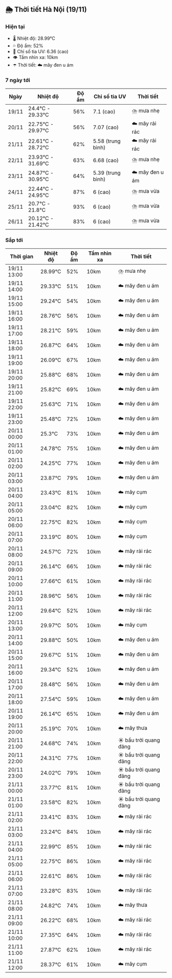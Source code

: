 ## 🌦️ Thời tiết Hà Nội (19/11)

### Hiện tại

- 🌡️ Nhiệt độ: 28.99℃
- 💦 Độ ẩm: 52%
- 🌟 Chỉ số tia UV: 6.36 (cao)
- 👁️ Tầm nhìn xa: 10km
- ☂️ Thời tiết: ☁️ mây đen u ám

### 7 ngày tới

| Ngày | Nhiệt độ | Độ ẩm | Chỉ số tia UV | Thời tiết |
| --- | --- | --- | --- | --- |
| 19/11 | 24.4℃ - 29.33℃ | 56% | 7.1 (cao) | ⛈️ mưa nhẹ |
| 20/11 | 22.75℃ - 29.97℃ | 56% | 7.07 (cao) | ☁️ mây rải rác |
| 21/11 | 22.61℃ - 28.72℃ | 62% | 5.58 (trung bình) | ☁️ mây rải rác |
| 22/11 | 23.93℃ - 31.69℃ | 63% | 6.68 (cao) | ⛈️ mưa nhẹ |
| 23/11 | 24.87℃ - 30.95℃ | 64% | 5.39 (trung bình) | ☁️ mây đen u ám |
| 24/11 | 22.44℃ - 24.95℃ | 87% | 6 (cao) | ⛈️ mưa vừa |
| 25/11 | 20.7℃ - 21.8℃ | 93% | 6 (cao) | ⛈️ mưa vừa |
| 26/11 | 20.12℃ - 21.42℃ | 83% | 6 (cao) | ⛈️ mưa vừa |

### Sắp tới

| Thời gian | Nhiệt độ | Độ ẩm | Tầm nhìn xa | Thời tiết |
| --- | --- | --- | --- | --- |
| 19/11 13:00 | 28.99℃ | 52% | 10km | ⛈️ mưa nhẹ |
| 19/11 14:00 | 29.33℃ | 51% | 10km | ☁️ mây đen u ám |
| 19/11 15:00 | 29.24℃ | 54% | 10km | ☁️ mây đen u ám |
| 19/11 16:00 | 28.76℃ | 56% | 10km | ☁️ mây đen u ám |
| 19/11 17:00 | 28.21℃ | 59% | 10km | ☁️ mây đen u ám |
| 19/11 18:00 | 26.87℃ | 64% | 10km | ☁️ mây đen u ám |
| 19/11 19:00 | 26.09℃ | 67% | 10km | ☁️ mây đen u ám |
| 19/11 20:00 | 25.88℃ | 68% | 10km | ☁️ mây đen u ám |
| 19/11 21:00 | 25.82℃ | 69% | 10km | ☁️ mây đen u ám |
| 19/11 22:00 | 25.63℃ | 71% | 10km | ☁️ mây đen u ám |
| 19/11 23:00 | 25.48℃ | 72% | 10km | ☁️ mây đen u ám |
| 20/11 00:00 | 25.3℃ | 73% | 10km | ☁️ mây đen u ám |
| 20/11 01:00 | 24.78℃ | 75% | 10km | ☁️ mây đen u ám |
| 20/11 02:00 | 24.25℃ | 77% | 10km | ☁️ mây đen u ám |
| 20/11 03:00 | 23.87℃ | 79% | 10km | ☁️ mây đen u ám |
| 20/11 04:00 | 23.43℃ | 81% | 10km | ☁️ mây cụm |
| 20/11 05:00 | 23.04℃ | 82% | 10km | ☁️ mây cụm |
| 20/11 06:00 | 22.75℃ | 82% | 10km | ☁️ mây cụm |
| 20/11 07:00 | 23.19℃ | 80% | 10km | ☁️ mây cụm |
| 20/11 08:00 | 24.57℃ | 72% | 10km | ☁️ mây rải rác |
| 20/11 09:00 | 26.14℃ | 66% | 10km | ☁️ mây rải rác |
| 20/11 10:00 | 27.66℃ | 61% | 10km | ☁️ mây rải rác |
| 20/11 11:00 | 28.96℃ | 56% | 10km | ☁️ mây rải rác |
| 20/11 12:00 | 29.64℃ | 52% | 10km | ☁️ mây rải rác |
| 20/11 13:00 | 29.97℃ | 50% | 10km | ☁️ mây cụm |
| 20/11 14:00 | 29.88℃ | 50% | 10km | ☁️ mây đen u ám |
| 20/11 15:00 | 29.67℃ | 51% | 10km | ☁️ mây đen u ám |
| 20/11 16:00 | 29.34℃ | 52% | 10km | ☁️ mây đen u ám |
| 20/11 17:00 | 28.48℃ | 56% | 10km | ☁️ mây đen u ám |
| 20/11 18:00 | 27.54℃ | 59% | 10km | ☁️ mây đen u ám |
| 20/11 19:00 | 26.14℃ | 65% | 10km | ☁️ mây đen u ám |
| 20/11 20:00 | 25.19℃ | 70% | 10km | ☁️ mây thưa |
| 20/11 21:00 | 24.68℃ | 74% | 10km | ☀️ bầu trời quang đãng |
| 20/11 22:00 | 24.31℃ | 77% | 10km | ☀️ bầu trời quang đãng |
| 20/11 23:00 | 24.02℃ | 79% | 10km | ☀️ bầu trời quang đãng |
| 21/11 00:00 | 23.77℃ | 81% | 10km | ☀️ bầu trời quang đãng |
| 21/11 01:00 | 23.58℃ | 82% | 10km | ☀️ bầu trời quang đãng |
| 21/11 02:00 | 23.41℃ | 83% | 10km | ☁️ mây rải rác |
| 21/11 03:00 | 23.24℃ | 84% | 10km | ☁️ mây rải rác |
| 21/11 04:00 | 22.99℃ | 85% | 10km | ☁️ mây rải rác |
| 21/11 05:00 | 22.75℃ | 86% | 10km | ☁️ mây rải rác |
| 21/11 06:00 | 22.61℃ | 86% | 10km | ☁️ mây rải rác |
| 21/11 07:00 | 23.28℃ | 83% | 10km | ☁️ mây rải rác |
| 21/11 08:00 | 24.82℃ | 74% | 10km | ☁️ mây thưa |
| 21/11 09:00 | 26.22℃ | 68% | 10km | ☁️ mây rải rác |
| 21/11 10:00 | 27.35℃ | 64% | 10km | ☁️ mây rải rác |
| 21/11 11:00 | 27.87℃ | 62% | 10km | ☁️ mây rải rác |
| 21/11 12:00 | 28.37℃ | 61% | 10km | ☁️ mây cụm |
